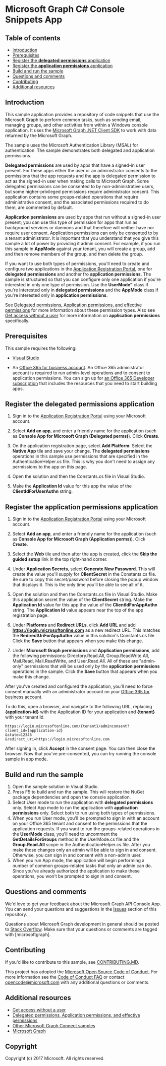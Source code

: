 # Microsoft Graph C# Console Snippets App

## Table of contents

* [Introduction](#introduction)
* [Prerequisites](#prerequisites)
* [Register the **delegated permissions** application](#Register-the-delegated-permissions-application )
* [Register the **application permissions** application](#Register-the-application-permissions-application )
* [Build and run the sample](#build-and-run-the-sample)
* [Questions and comments](#questions-and-comments)
* [Contributing](#contributing)
* [Additional resources](#additional-resources)

## Introduction

This sample application provides a repository of code snippets that use the Microsoft Graph to perform common tasks, such as sending email, managing groups, and other activities from within a Windows console application. It uses the [Microsoft Graph .NET Client SDK](https://github.com/microsoftgraph/msgraph-sdk-dotnet) to work with data returned by the Microsoft Graph. 

The sample uses the Microsoft Authentication Library (MSAL) for authentication. The sample demonstrates both delegated and application permissions.

**Delegated permissions** are used by apps that have a signed-in user present. For these apps either the user or an administrator consents to the permissions that the app requests and the app is delegated permission to act as the signed-in user when making calls to Microsoft Graph. Some delegated permissions can be consented to by non-administrative users, but some higher-privileged permissions require administrator consent. This application contains some groups-related operations that require administrative consent, and the associated permissions required to do them, are commented by default.

**Application permissions** are used by apps that run without a signed-in user present; you can use this type of permission for apps that run as background services or daemons and that therefore will neither have nor require user consent. Application permissions can only be consented to by a tenant administrator. It is important that you understand that you give this sample a lot of power by providing it admin consent. For example, if you run this sample in **AppMode** against your tenant, you will create a group, add and then remove members of the group, and then delete the group. 

If you want to use both types of permissions, you'll need to create and configure two applications in the [Application Registration Portal](https://apps.dev.microsoft.com/), one for **delegated permisssions** and another fro **application permissions**. The sample is structured so that you can configure only one application if you're interested in only one type of permission. Use the **UserMode"** class if you're interested only in **delegated permissions** and the **AppMode** class if you're interested only in **application permissions**.

See [Delegated permissions, Application permissions, and effective permissions](https://developer.microsoft.com/en-us/graph/docs/concepts/permissions_reference#delegated-permissions-application-permissions-and-effective-permissions) for more information about these permission types. Also see [Get access without a user](https://developer.microsoft.com/en-us/graph/docs/concepts/auth_v2_service) for more information on **application permissions** specifically.


## Prerequisites

This sample requires the following:

- [Visual Studio](https://www.visualstudio.com/en-us/downloads) 

-  An [Office 365 for business account](https://msdn.microsoft.com/en-us/office/office365/howto/setup-development-environment#bk_Office365Account). An Office 365 administrator account is required to run admin-level operations and to consent to application permissions. You can sign up for [an Office 365 Developer subscription](https://msdn.microsoft.com/en-us/office/office365/howto/setup-development-environment#bk_Office365Account) that includes the resources that you need to start building apps.

<a name="Register-the-delegated-permissions-application"></a>
## Register the **delegated permissions** application 

1. Sign in to the [Application Registration Portal](https://apps.dev.microsoft.com/) using your Microsoft account.

2. Select **Add an app**, and enter a friendly name for the application (such as **Console App for Microsoft Graph (Delegated perms)**). Click **Create**.

3. On the application registration page, select **Add Platform**. Select the **Native App** tile and save your change. The **delegated permissions** operations in this sample use permissions that are specified in the AuthenticationHelper.cs file. This is why you don't need to assign any permissions to the app on this page.

4. Open the solution and then the Constants.cs file in Visual Studio. 

5. Make the **Application Id** value for this app the value of the **ClientIdForUserAuthn** string.

<a name="Register-the-application-permissions-application"></a>
## Register the **application permissions** application 

1. Sign in to the [Application Registration Portal](https://apps.dev.microsoft.com/) using your Microsoft account.

2. Select **Add an app**, and enter a friendly name for the application (such as **Console App for Microsoft Graph (Application perms)**). Click **Create**.

3. Select the **Web** tile and then after the app is created, click the **Skip the guided setup** link in the top right-hand corner.

4. Under **Application Secrets**, select **Generate New Password**. This will create the value you'll supply for **ClientSecret** in the Constants.cs file.  Be sure to copy this secret/password before closing the popup window that displays it. This is the only time you'll be able to see all of it.

5. Open the solution and then the Constants.cs file in Visual Studio. Make this application secret the value of the **ClientSecret** string. Make the **Application Id** value for this app the value of the **ClientIdForAppAuthn** string. The **Application Id** value appears near the top of the app registration page.

6. Under **Platforms** and **Redirect URLs**, click **Add URL** and add **https://login.microsoftonline.com** as a new redirect URL. This matches the **RedirectUriForAppAuthn** value in this solution's Constants.cs file. Click the **Save** button that appears when you make this change.

7. Under **Microsoft Graph permissions** and **Application permissions**, add the following permissions: Directory.Read.All, Group.ReadWrite.All, Mail.Read, Mail.ReadWrite, and User.Read.All. All of these are "admin-only" permissions that will be used only by the **application permissions** operations in the sample. Click the **Save** button that appears when you make this change.

After you've created  and configured the application, you'll need to force consent manually with an administrator account on your [Office 365 for business account](https://msdn.microsoft.com/en-us/office/office365/howto/setup-development-environment#bk_Office365Account).

To do this, open a browser, and navigate to the following URL, replacing **{application-id}** with the Application ID for your application and **{tenant}** with your tenant Id:

   ```
   https://login.microsoftonline.com/{tenant}/adminconsent?
   client_id={application-id}
   &state=12345
   &redirect_uri=https://login.microsoftonline.com
   ```

After signing in, click **Accept** in the consent page.  You can then close the browser.  Now that you've pre-consented, you can try running the console sample in app mode. 

## Build and run the sample 

1. Open the sample solution in Visual Studio.
2. Press F5 to build and run the sample. This will restore the NuGet package dependencies and open the console application.
3. Select User mode to run the application with **delegated permissions** only. Select App mode to run the application with **application permissions** only. Select both to run using both types of permissions.
4. When you run User mode, you'll be prompted to sign in with an account on your Office 365 tenant and consent to the permissions that the application requests. If you want to run the groups-related operations in the **UserMode** class, you'll need to uncomment the **GetDetailsForGroups** method in the UserMode.cs file and the **Group.Read.All** scope in the AuthenticationHelper.cs file. After you make those changes only an admin will be able to sign in and consent. Otherwise, you can sign in and consent with a non-admin user.
5. When you run App mode, the application will begin performing a number of common groups-related tasks that only an admin can do. Since you've already authorized the application to make these operations, you won't be prompted to sign in and consent.
   
## Questions and comments

We'd love to get your feedback about the Microsoft Graph API Console App. You can send your questions and suggestions in the [Issues](https://github.com/microsoftgraph/console-csharp-snippets-sample/issues) section of this repository.

Questions about Microsoft Graph development in general should be posted to [Stack Overflow](https://stackoverflow.com/questions/tagged/microsoftgraph). Make sure that your questions or comments are tagged with [microsoftgraph].

## Contributing ##

If you'd like to contribute to this sample, see [CONTRIBUTING.MD](/CONTRIBUTING.md).

This project has adopted the [Microsoft Open Source Code of Conduct](https://opensource.microsoft.com/codeofconduct/). For more information see the [Code of Conduct FAQ](https://opensource.microsoft.com/codeofconduct/faq/) or contact [opencode@microsoft.com](mailto:opencode@microsoft.com) with any additional questions or comments.
  
## Additional resources

- [Get access without a user](https://developer.microsoft.com/en-us/graph/docs/concepts/auth_v2_service)
- [Delegated permissions, Application permissions, and effective permissions](https://developer.microsoft.com/en-us/graph/docs/concepts/permissions_reference#delegated-permissions-application-permissions-and-effective-permissions)
- [Other Microsoft Graph Connect samples](https://github.com/MicrosoftGraph?utf8=%E2%9C%93&query=-Connect)
- [Microsoft Graph](https://developer.microsoft.com/en-us/graph)

## Copyright
Copyright (c) 2017 Microsoft. All rights reserved.
